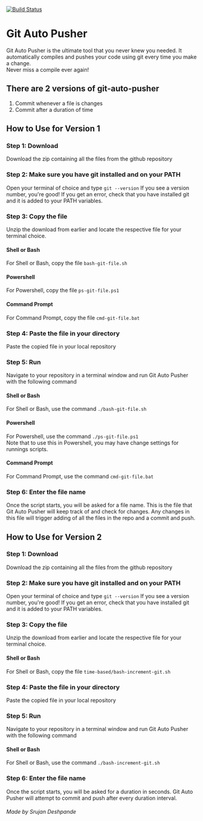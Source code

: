 [![Build Status](https://travis-ci.com/srujandeshpande/git-auto-pusher.svg?branch=master)](https://travis-ci.com/srujandeshpande/git-auto-pusher)
# Git Auto Pusher  
Git Auto Pusher is the ultimate tool that you never knew you needed. It automatically compiles and pushes your code using git every time you make a change.  
Never miss a compile ever again!  

## There are 2 versions of git-auto-pusher  
1. Commit whenever a file is changes
2. Commit after a duration of time

## How to Use for Version 1

### Step 1: Download
Download the zip containing all the files from the github repository  

### Step 2: Make sure you have git installed and on your PATH
Open your terminal of choice and type
`git --version`
If you see a version number, you're good! If you get an error, check that you have installed git and it is added to your PATH variables.

### Step 3: Copy the file
Unzip the download from earlier and locate the respective file for your terminal choice.
#### Shell or Bash
For Shell or Bash, copy the file `bash-git-file.sh`
#### Powershell
For Powershell, copy the file `ps-git-file.ps1`
#### Command Prompt
For Command Prompt, copy the file `cmd-git-file.bat`

### Step 4: Paste the file in your directory
Paste the copied file in your local repository

### Step 5: Run
Navigate to your repository in a terminal window and run Git Auto Pusher with the following command
#### Shell or Bash
For Shell or Bash, use the command `./bash-git-file.sh`
#### Powershell
For Powershell, use the command `./ps-git-file.ps1`  
Note that to use this in Powershell, you may have change settings for runnings scripts.
#### Command Prompt
For Command Prompt, use the command `cmd-git-file.bat`

### Step 6: Enter the file name
Once the script starts, you will be asked for a file name. This is the file that Git Auto Pusher will keep track of and check for changes. Any changes in this file will trigger adding of all the files in the repo and a commit and push.  

## How to Use for Version 2

### Step 1: Download
Download the zip containing all the files from the github repository  

### Step 2: Make sure you have git installed and on your PATH
Open your terminal of choice and type
`git --version`
If you see a version number, you're good! If you get an error, check that you have installed git and it is added to your PATH variables.

### Step 3: Copy the file
Unzip the download from earlier and locate the respective file for your terminal choice.
#### Shell or Bash
For Shell or Bash, copy the file `time-based/bash-increment-git.sh`

### Step 4: Paste the file in your directory
Paste the copied file in your local repository

### Step 5: Run
Navigate to your repository in a terminal window and run Git Auto Pusher with the following command

#### Shell or Bash
For Shell or Bash, use the command `./bash-increment-git.sh`

### Step 6: Enter the file name
Once the script starts, you will be asked for a duration in seconds. Git Auto Pusher will attempt to commit and push after every duration interval.

###### Made by Srujan Deshpande
